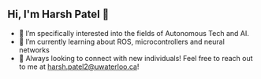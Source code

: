 ## Hi, I'm Harsh Patel 👋

* 👀 I’m specifically interested into the fields of Autonomous Tech and AI.
* 🤖 I’m currently learning about ROS, microcontrollers and neural networks
* 💭 Always looking to connect with new individuals! Feel free to reach out to me at harsh.patel2@uwaterloo.ca!
